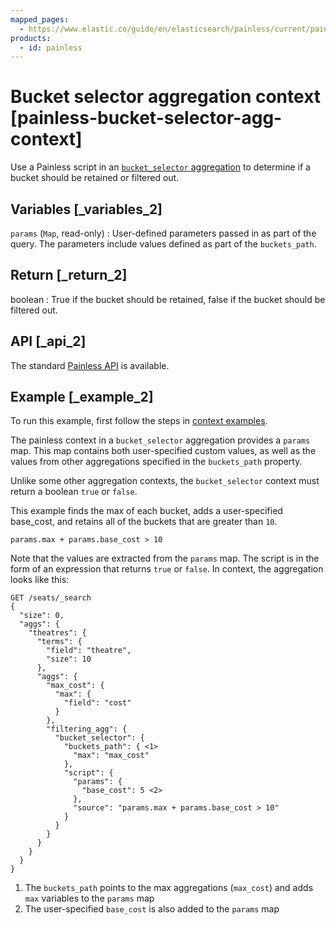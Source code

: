 ```yaml
---
mapped_pages:
  - https://www.elastic.co/guide/en/elasticsearch/painless/current/painless-bucket-selector-agg-context.html
products:
  - id: painless
---
```


# Bucket selector aggregation context [painless-bucket-selector-agg-context]

Use a Painless script in an [`bucket_selector` aggregation](/reference/aggregations/search-aggregations-pipeline-bucket-selector-aggregation.md) to determine if a bucket should be retained or filtered out.

## Variables [_variables_2]

`params` (`Map`, read-only)
:   User-defined parameters passed in as part of the query. The parameters include values defined as part of the `buckets_path`.


## Return [_return_2]

boolean
:   True if the bucket should be retained, false if the bucket should be filtered out.


## API [_api_2]

The standard [Painless API](https://www.elastic.co/guide/en/elasticsearch/painless/current/painless-api-reference-shared.html) is available.


## Example [_example_2]

To run this example, first follow the steps in [context examples](/reference/scripting-languages/painless/painless-context-examples.md).

The painless context in a `bucket_selector` aggregation provides a `params` map. This map contains both user-specified custom values, as well as the values from other aggregations specified in the `buckets_path` property.

Unlike some other aggregation contexts, the `bucket_selector` context must return a boolean `true` or `false`.

This example finds the max of each bucket, adds a user-specified base_cost, and retains all of the buckets that are greater than `10`.

```painless
params.max + params.base_cost > 10
```

Note that the values are extracted from the `params` map. The script is in the form of an expression that returns `true` or `false`. In context, the aggregation looks like this:

```console
GET /seats/_search
{
  "size": 0,
  "aggs": {
    "theatres": {
      "terms": {
        "field": "theatre",
        "size": 10
      },
      "aggs": {
        "max_cost": {
          "max": {
            "field": "cost"
          }
        },
        "filtering_agg": {
          "bucket_selector": {
            "buckets_path": { <1>
              "max": "max_cost"
            },
            "script": {
              "params": {
                "base_cost": 5 <2>
              },
              "source": "params.max + params.base_cost > 10"
            }
          }
        }
      }
    }
  }
}
```

1. The `buckets_path` points to the max aggregations (`max_cost`) and adds `max` variables to the `params` map
2. The user-specified `base_cost` is also added to the `params` map



